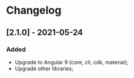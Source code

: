 # Changelog

## [2.1.0] - 2021-05-24

### Added

- Upgrade to Angular 9 (core, cli, cdk, material);
- Upgrade other libraries;
